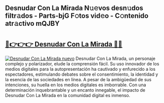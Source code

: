 ## Desnudar Con La Mirada N𝚞𝚎vos desn𝚞dos filtr𝚊dos - Parts-bjG F𝚘tos vid𝚎o - C𝚘ntenido atr𝚊ctivo mQJBY

# <h2><a href="http://mb85dqb.tromn.icu/?c=Desnudar+Con+La+Mirada">🔗👉👉👉 Desnudar Con La Mirada 🔗🔗</a></h2>

[![Desnudar Con La Mirada nuevo](https://i.imgur.com/pEAQMta.gif)](http://mb85dqb.tromn.icu/?c=Desnudar+Con+La+Mirada)
Desnudar Con La Mirada, un personaje complejo y polarizador, elude la comprensión fácil. Su uso innovador de los medios digitales para la autopresentación ha cautivado y enfurecido a los espectadores, estimulando debates sobre el consentimiento, la identidad y la esencia de las sociedades en línea. A pesar de la ambigüedad de sus intenciones, su huella en los medios digitales es imborrable. Con una determinación inquebrantable y un encanto innegable, el impacto de Desnudar Con La Mirada en la comunidad digital es inmenso.
